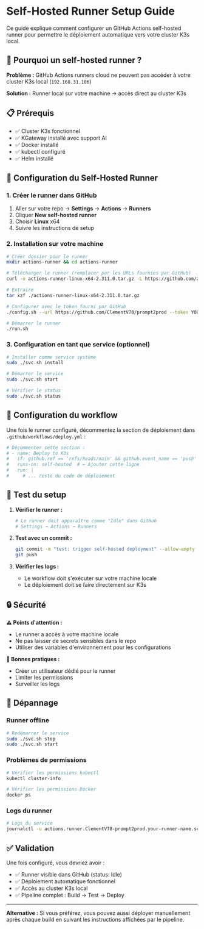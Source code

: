 # Self-Hosted Runner Setup Guide

Ce guide explique comment configurer un GitHub Actions self-hosted runner pour permettre le déploiement automatique vers votre cluster K3s local.

## 🎯 Pourquoi un self-hosted runner ?

**Problème :** GitHub Actions runners cloud ne peuvent pas accéder à votre cluster K3s local (`192.168.31.106`)

**Solution :** Runner local sur votre machine → accès direct au cluster K3s

## 📋 Prérequis

- ✅ Cluster K3s fonctionnel
- ✅ KGateway installé avec support AI
- ✅ Docker installé
- ✅ kubectl configuré
- ✅ Helm installé

## 🚀 Configuration du Self-Hosted Runner

### 1. Créer le runner dans GitHub

1. Aller sur votre repo → **Settings** → **Actions** → **Runners**
2. Cliquer **New self-hosted runner**
3. Choisir **Linux** x64
4. Suivre les instructions de setup

### 2. Installation sur votre machine

```bash
# Créer dossier pour le runner
mkdir actions-runner && cd actions-runner

# Télécharger le runner (remplacer par les URLs fournies par GitHub)
curl -o actions-runner-linux-x64-2.311.0.tar.gz -L https://github.com/actions/runner/releases/download/v2.311.0/actions-runner-linux-x64-2.311.0.tar.gz

# Extraire
tar xzf ./actions-runner-linux-x64-2.311.0.tar.gz

# Configurer avec le token fourni par GitHub
./config.sh --url https://github.com/ClementV78/prompt2prod --token YOUR_TOKEN_HERE

# Démarrer le runner
./run.sh
```

### 3. Configuration en tant que service (optionnel)

```bash
# Installer comme service système
sudo ./svc.sh install

# Démarrer le service
sudo ./svc.sh start

# Vérifier le status
sudo ./svc.sh status
```

## 🔧 Configuration du workflow

Une fois le runner configuré, décommentez la section de déploiement dans `.github/workflows/deploy.yml` :

```yaml
# Décommenter cette section :
# - name: Deploy to K3s
#   if: github.ref == 'refs/heads/main' && github.event_name == 'push'
#   runs-on: self-hosted  # ← Ajouter cette ligne
#   run: |
#     # ... reste du code de déploiement
```

## 🎯 Test du setup

1. **Vérifier le runner :**
   ```bash
   # Le runner doit apparaître comme "Idle" dans GitHub
   # Settings → Actions → Runners
   ```

2. **Test avec un commit :**
   ```bash
   git commit -m "test: trigger self-hosted deployment" --allow-empty
   git push
   ```

3. **Vérifier les logs :**
   - Le workflow doit s'exécuter sur votre machine locale
   - Le déploiement doit se faire directement sur K3s

## 🔒 Sécurité

**⚠️ Points d'attention :**
- Le runner a accès à votre machine locale
- Ne pas laisser de secrets sensibles dans le repo
- Utiliser des variables d'environnement pour les configurations

**🔐 Bonnes pratiques :**
- Créer un utilisateur dédié pour le runner
- Limiter les permissions
- Surveiller les logs

## 🚨 Dépannage

### Runner offline
```bash
# Redémarrer le service
sudo ./svc.sh stop
sudo ./svc.sh start
```

### Problèmes de permissions
```bash
# Vérifier les permissions kubectl
kubectl cluster-info

# Vérifier les permissions Docker
docker ps
```

### Logs du runner
```bash
# Logs du service
journalctl -u actions.runner.ClementV78-prompt2prod.your-runner-name.service -f
```

## ✅ Validation

Une fois configuré, vous devriez avoir :
- ✅ Runner visible dans GitHub (status: Idle)  
- ✅ Déploiement automatique fonctionnel
- ✅ Accès au cluster K3s local
- ✅ Pipeline complet : Build → Test → Deploy

---

**Alternative :** Si vous préférez, vous pouvez aussi déployer manuellement après chaque build en suivant les instructions affichées par le pipeline.